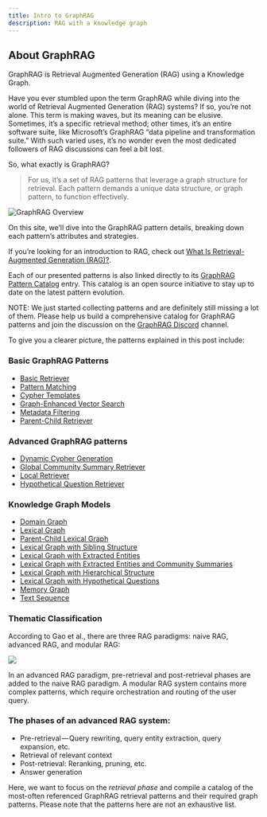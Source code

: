 ```yaml
---
title: Intro to GraphRAG
description: RAG with a knowledge graph
---
```


## About GraphRAG

GraphRAG is Retrieval Augmented Generation (RAG) using a Knowledge Graph. 

Have you ever stumbled upon the term GraphRAG while diving into the world of Retrieval Augmented Generation (RAG) systems? If so, you’re not alone. This term is making waves, but its meaning can be elusive. Sometimes, it’s a specific retrieval method; other times, it’s an entire software suite, like Microsoft’s GraphRAG “data pipeline and transformation suite.” With such varied uses, it’s no wonder even the most dedicated followers of RAG discussions can feel a bit lost.

So, what exactly is GraphRAG? 

> For us, it’s a set of RAG patterns that leverage a graph structure for retrieval. Each pattern demands a unique data structure, or graph pattern, to function effectively. 

![GraphRAG Overview](../../../assets/images/graphrag-diagram.svg)


On this site, we’ll dive into the GraphRAG pattern details, breaking down each pattern’s attributes and strategies.

If you’re looking for an introduction to RAG, check out [What Is Retrieval-Augmented Generation (RAG)?](https://neo4j.com/blog/what-is-retrieval-augmented-generation-rag/).

Each of our presented patterns is also linked directly to its [GraphRAG Pattern Catalog](/reference/) entry. 
This catalog is an open source initiative to stay up to date on the latest pattern evolution. 

NOTE: We just started collecting patterns and are definitely still missing a lot of them. Please help us build a comprehensive catalog for GraphRAG patterns and join the discussion on the [GraphRAG Discord](https://discord.com/invite/graphrag) channel.

To give you a clearer picture, the patterns explained in this post include:

### Basic GraphRAG Patterns

* [Basic Retriever](/reference/graphrag/basic-retriever/)
* [Pattern Matching](reference/graphrag/pattern-matching/)
* [Cypher Templates](/reference/graphrag/cypher-templates/)
* [Graph-Enhanced Vector Search](reference/graphrag/graph-enhanced-vector-search/)
* [Metadata Filtering](reference/graphrag/metadata-filtering/)
* [Parent-Child Retriever](reference/graphrag/parent-child-retriever/)

### Advanced GraphRAG patterns

* [Dynamic Cypher Generation](/reference/graphrag/dynamic-cypher-generation/)
* [Global Community Summary Retriever](/reference/graphrag/global-community-summary-retriever/)
* [Local Retriever](reference/graphrag/local-retriever/)
* [Hypothetical Question Retriever](reference/graphrag/hypothetical-question-retriever/)


### Knowledge Graph Models

* [Domain Graph](reference/knowledge-graph/domain-graph/)
* [Lexical Graph](reference/knowledge-graph/lexical-graph/)
* [Parent-Child Lexical Graph](reference/knowledge-graph/lexical-graph-parent-child/)
* [Lexical Graph with Sibling Structure](reference/knowledge-graph/lexical-graph-sibling-structure/)
* [Lexical Graph with Extracted Entities](reference/knowledge-graph/lexical-graph-extracted-entities/)
* [Lexical Graph with Extracted Entities and Community Summaries](reference/knowledge-graph/lexical-graph-extracted-entities-community-summaries/)
* [Lexical Graph with Hierarchical Structure](reference/knowledge-graph/lexical-graph-hierarchical-structure/)
* [Lexical Graph with Hypothetical Questions](reference/knowledge-graph/lexical-graph-hypothetical-questions/)
* [Memory Graph](reference/knowledge-graph/memory-graph/)
* [Text Sequence](reference/knowledge-graph/text-seq/)

### Thematic Classification

According to Gao et al., there are three RAG paradigms: naive RAG, advanced RAG, and modular RAG:

![](https://cdn-images-1.medium.com/max/1024/0*okG4Sok4aweO7SIQ)


In an advanced RAG paradigm, pre-retrieval and post-retrieval phases are added to the naive RAG paradigm. 
A modular RAG system contains more complex patterns, which require orchestration and routing of the user query.

### The phases of an advanced RAG system:

* Pre-retrieval — Query rewriting, query entity extraction, query expansion, etc.
* Retrieval of relevant context
* Post-retrieval: Reranking, pruning, etc.
* Answer generation

Here, we want to focus on the *retrieval phase* and compile a catalog of the most-often referenced GraphRAG retrieval patterns and their required graph patterns. 
Please note that the patterns here are not an exhaustive list.